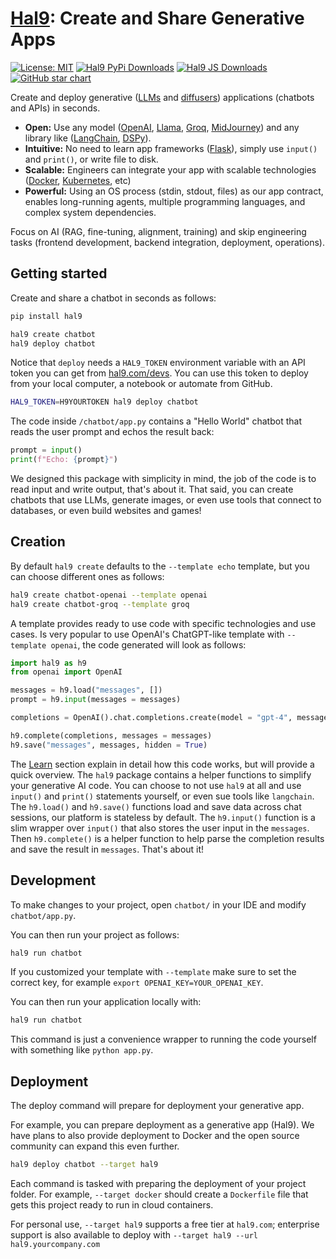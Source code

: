 # [Hal9](https://hal9.com/): Create and Share Generative Apps

[![License: MIT](https://img.shields.io/badge/License-MIT-yellow.svg)](https://opensource.org/licenses/MIT)
[![Hal9 PyPi Downloads](https://img.shields.io/pypi/dm/hal9?label=PyPI)](https://pypistats.org/packages/hal9)
[![Hal9 JS Downloads](https://data.jsdelivr.com/v1/package/npm/hal9/badge)](https://www.jsdelivr.com/package/npm/hal9)
[![GitHub star chart](https://img.shields.io/github/stars/hal9ai/hal9?style=flat-square)](https://star-history.com/#hal9ai/hal9)

Create and deploy generative ([LLMs](https://github.com/Hannibal046/Awesome-LLM) and [diffusers](https://github.com/huggingface/diffusers)) applications (chatbots and APIs) in seconds.
- **Open:** Use any model ([OpenAI](https://platform.openai.com/docs/api-reference/introduction), [Llama](https://ai.meta.com/blog/5-steps-to-getting-started-with-llama-2/), [Groq](https://docs.api.groq.com/md/tutorials/python.groqapi.html), [MidJourney](https://docs.imagineapi.dev/en)) and any library like ([LangChain](https://python.langchain.com/v0.1/docs/get_started/quickstart/), [DSPy](https://dspy-docs.vercel.app/docs/quick-start/installation)).
- **Intuitive:** No need to learn app frameworks ([Flask](https://flask.palletsprojects.com/en/3.0.x/quickstart/)), simply use `input()` and `print()`, or write file to disk.
- **Scalable:** Engineers can integrate your app with scalable technologies ([Docker](https://www.docker.com/), [Kubernetes](https://kubernetes.io/), etc)
- **Powerful:** Using an OS process (stdin, stdout, files) as our app contract, enables long-running agents, multiple programming languages, and complex system dependencies.

Focus on AI (RAG, fine-tuning, alignment, training) and skip engineering tasks (frontend development, backend integration, deployment, operations).

## Getting started

Create and share a chatbot in seconds as follows:

```bash
pip install hal9

hal9 create chatbot
hal9 deploy chatbot
```

Notice that `deploy` needs a `HAL9_TOKEN` environment variable with an API token you can get from [hal9.com/devs](https://hal9.com/devs). You can use this token to deploy from your local computer, a notebook or automate from GitHub.


```bash
HAL9_TOKEN=H9YOURTOKEN hal9 deploy chatbot
```

The code inside `/chatbot/app.py` contains a "Hello World" chatbot that reads the user prompt and echos the result back:


```python
prompt = input()
print(f"Echo: {prompt}")
```

We designed this package with simplicity in mind, the job of the code is to read input and write output, that's about it. That said, you can create chatbots that use LLMs, generate images, or even use tools that connect to databases, or even build websites and games!

## Creation

By default `hal9 create` defaults to the `--template echo` template, but you can choose different ones as follows:

```bash
hal9 create chatbot-openai --template openai
hal9 create chatbot-groq --template groq
```

A template provides ready to use code with specific technologies and use cases. Is very popular to use OpenAI's ChatGPT-like template with `--template openai`, the code generated will look as follows:

```python
import hal9 as h9
from openai import OpenAI

messages = h9.load("messages", [])
prompt = h9.input(messages = messages)

completions = OpenAI().chat.completions.create(model = "gpt-4", messages = messages, stream = True)

h9.complete(completions, messages = messages)
h9.save("messages", messages, hidden = True)
```

The [Learn](https://hal9.com/docs/learn) section explain in detail how this code works, but will provide a quick overview. The `hal9` package contains a helper functions to simplify your generative AI code. You can choose to not use `hal9` at all and use `input()` and `print()` statements yourself, or even sue tools like `langchain`. The `h9.load()` and `h9.save()` functions load and save data across chat sessions, our platform is stateless by default. The `h9.input()` function is a slim wrapper over `input()` that also stores the user input in the `messages`. Then `h9.complete()` is a helper function to help parse the completion results and save the result in `messages`. That's about it!

## Development

To make changes to your project, open `chatbot/` in your IDE and modify `chatbot/app.py`.

You can then run your project as follows:

```bash
hal9 run chatbot
```

If you customized your template with `--template` make sure to set the correct key, for example `export OPENAI_KEY=YOUR_OPENAI_KEY`.

You can then run your application locally with:

```bash
hal9 run chatbot
```

This command is just a convenience wrapper to running the code yourself with something like `python app.py`.

## Deployment

The deploy command will prepare for deployment your generative app.

For example, you can prepare deployment as a generative app (Hal9). We have plans to also provide deployment to Docker and the open source community can expand this even further.

```bash
hal9 deploy chatbot --target hal9
```

Each command is tasked with preparing the deployment of your project folder. For example, `--target docker` should create a `Dockerfile` file that gets this project ready to run in cloud containers.

For personal use, `--target hal9` supports a free tier at `hal9.com`; enterprise support is also available to deploy with `--target hal9 --url hal9.yourcompany.com`
